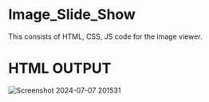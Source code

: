 # Image_Slide_Show

This consists of HTML, CSS, JS code for the image viewer.

# HTML OUTPUT
![Screenshot 2024-07-07 201531](https://github.com/NJ120903/Image_Slide_Show/assets/143824812/281cc16a-871d-4d04-a5df-e63a853a5738)

